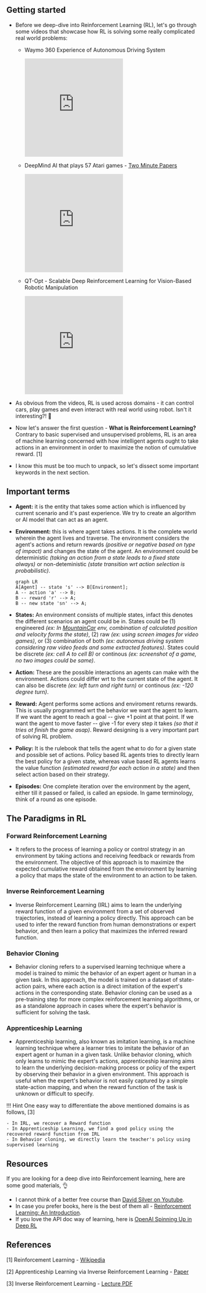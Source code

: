## Getting started

- Before we deep-dive into Reinforcement Learning (RL), let's go through some videos that showcase how RL is solving some really complicated real world problems:
  - Waymo 360 Experience of Autonomous Driving System

    <div class="video-wrapper">
    <iframe width="256" height="256" src="https://www.youtube.com/embed/B8R148hFxPw" frameborder="0" allowfullscreen></iframe>
    </div>

  - DeepMind AI that plays 57 Atari games - [Two Minute Papers](https://www.youtube.com/c/K%C3%A1rolyZsolnai)

    <div class="video-wrapper">
    <iframe width="256" height="256" src="https://www.youtube.com/embed/dJ4rWhpAGFI" frameborder="0" allowfullscreen></iframe>
    </div>


  - QT-Opt - Scalable Deep Reinforcement Learning for Vision-Based Robotic Manipulation 

    <div class="video-wrapper">
    <iframe width="256" height="256" src="https://www.youtube.com/embed/W4joe3zzglU" frameborder="0" allowfullscreen></iframe>
    </div>

- As obvious from the videos, RL is used across domains - it can control cars, play games and even interact with real world using robot. Isn't it interesting?! :robot: 

- Now let's answer the first question - **What is Reinforcement Learning?** Contrary to basic supervised and unsupervised problems, RL is an area of machine learning concerned with how intelligent agents ought to take actions in an environment in order to maximize the notion of cumulative reward. [1]
- I know this must be too much to unpack, so let's dissect some important keywords in the next section. 

## Important terms

- **Agent:** it is the entity that takes some action which is influenced by current scenario and it's past experience. We try to create an algorithm or AI model that can act as an agent. 
- **Environment:** this is where agent takes actions. It is the complete world wherein the agent lives and traverse. The environment considers the agent's actions and return rewards *(positive or negative based on type of impact)* and changes the state of the agent. An environment could be deterministic *(taking an action from a state leads to a fixed state always)* or non-deteministic *(state transition wrt action selection is probabilistic)*.

    ``` mermaid
    graph LR
    A[Agent] -- state 's' --> B[Environment];
    A -- action 'a' --> B;
    B -- reward 'r' --> A;
    B -- new state 'sn' --> A;
    ```

- **States:** An environment consists of multiple states, infact this denotes the different scenarios an agent could be in. States could be (1) engineered *(ex: In [MountainCar](https://github.com/openai/gym/wiki/MountainCar-v0) env, combination of calculated position and velocity forms the state)*, (2) raw *(ex: using screen images for video games)*, or (3) combination of both *(ex: autonomus driving system considering raw video feeds and some extracted features)*. States could be discrete *(ex: cell A to cell B)* or continous *(ex: screenshot of a game, no two images could be same)*.
- **Action:** These are the possible interactions an agents can make with the environment. Actions could differ wrt to the current state of the agent. It can also be discrete *(ex: left turn and right turn)* or continous *(ex: -120 degree turn)*.
- **Reward:** Agent performs some actions and enviroment returns rewards. This is usually programmed wrt the behavior we want the agent to learn. If we want the agent to reach a goal -- give +1 point at that point. If we want the agent to move faster -- give -1 for every step it takes *(so that it tries ot finish the game asap)*. Reward designing is a very important part of solving RL problem. 
- **Policy:** It is the rulebook that tells the agent what to do for a given state and possible set of actions. Policy based RL agents tries to directly learn the best policy for a given state, whereas value based RL agents learns the value function *(estimated reward for each action in a state)* and then select action based on their strategy. 
- **Episodes:** One complete iteration over the environment by the agent, either till it passed or failed, is called an epsiode. In game terminology, think of a round as one episode. 
<!-- - **Exploration vs Exploitation:** RL agent's policy fundamental waether to perform exploraton -->
<!-- - **Q-learning:** Q-learning is a classic RL algorithm where agent learns to maximize the value function. -->

## The Paradigms in RL

### Forward Reinforcement Learning

- It refers to the process of learning a policy or control strategy in an environment by taking actions and receiving feedback or rewards from the environment. The objective of this approach is to maximize the expected cumulative reward obtained from the environment by learning a policy that maps the state of the environment to an action to be taken.

### Inverse Reinforcement Learning

- Inverse Reinforcement Learning (IRL) aims to learn the underlying reward function of a given environment from a set of observed trajectories, instead of learning a policy directly. This approach can be used to infer the reward function from human demonstrations or expert behavior, and then learn a policy that maximizes the inferred reward function.

### Behavior Cloning

- Behavior cloning refers to a supervised learning technique where a model is trained to mimic the behavior of an expert agent or human in a given task. In this approach, the model is trained on a dataset of state-action pairs, where each action is a direct imitation of the expert's actions in the corresponding state. Behavior cloning can be used as a pre-training step for more complex reinforcement learning algorithms, or as a standalone approach in cases where the expert's behavior is sufficient for solving the task.

### Apprenticeship Learning

- Apprenticeship learning, also known as imitation learning, is a machine learning technique where a learner tries to imitate the behavior of an expert agent or human in a given task. Unlike behavior cloning, which only learns to mimic the expert's actions, apprenticeship learning aims to learn the underlying decision-making process or policy of the expert by observing their behavior in a given environment. This approach is useful when the expert's behavior is not easily captured by a simple state-action mapping, and when the reward function of the task is unknown or difficult to specify.

!!! Hint
    One easy way to differentiate the above mentioned domains is as follows, [3]
    
    - In IRL, we recover a Reward function
    - In Apprenticeship Learning, we find a good policy using the recovered reward function from IRL
    - In Behavior cloning, we directly learn the teacher's policy using supervised learning

## Resources

If you are looking for a deep dive into Reinforcement learning, here are some good materials, :ok_hand: 

-  I cannot think of a better free course than [David Silver on Youtube](https://www.youtube.com/playlist?list=PLzuuYNsE1EZAXYR4FJ75jcJseBmo4KQ9-). 
-  In case you prefer books, here is the best of them all - [Reinforcement Learning: An Introduction](https://web.stanford.edu/class/psych209/Readings/SuttonBartoIPRLBook2ndEd.pdf). 
-  If you love the API doc way of learning, here is [OpenAI Spinning Up in Deep RL](https://spinningup.openai.com/en/latest/index.html) 


## References

[1] Reinforcement Learning - [Wikipedia](https://en.wikipedia.org/wiki/Reinforcement_learning)

[2] Apprenticeship Learning via Inverse Reinforcement Learning - [Paper](https://ai.stanford.edu/~ang/papers/icml04-apprentice.pdf)

[3] Inverse Reinforcement Learning - [Lecture PDF](https://people.eecs.berkeley.edu/~pabbeel/cs287-fa12/slides/inverseRL.pdf)

